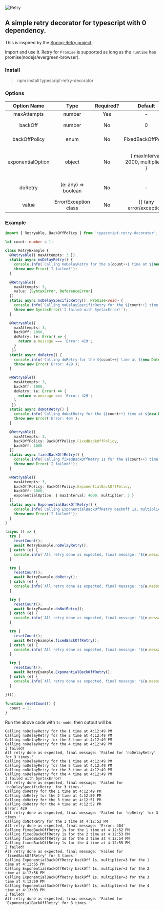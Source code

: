 ![Retry](https://cdn.iconscout.com/icon/free/png-256/retry-1-386755.png)
## A simple retry decorator for typescript with 0 dependency.
This is inspired by the [Spring-Retry project](https://github.com/spring-projects/spring-retry).

Import and use it. Retry for `Promise` is supported as long as the `runtime` has promise(nodejs/evergreen-browser).

### Install
> npm install typescript-retry-decorator

### Options
| Option Name       | Type                  | Required? | Default                                 | Description                                                                                                       |
|:-----------------:|:------:|:---------:|:---------------------------------------:|:-----------------------------------------------------------------------------------------------------------------:|
| maxAttempts       | number                | Yes       | -                                       | The max attempts to try                                                                                           |
| backOff           | number                | No        | 0                                       | number in `ms` to back off.  If not set, then no wait                                                             |
| backOffPolicy     | enum                  | No        | FixedBackOffPolicy                      | can be fixed or exponential                                                                                       |
| exponentialOption | object                | No        | { maxInterval: 2000,    multiplier: 2 } | This is for the `ExponentialBackOffPolicy` <br/> The max interval each wait and the multiplier for the `backOff`. |
| doRetry           | (e: any) => boolean   | No        | -                                       | Function with error parameter to decide if repetition is necessary.                                               |
| value             | Error/Exception class | No        | [] (any error/exception)                | Exception types that are retryable.                                                                               |

### Example
```typescript
import { Retryable, BackOffPolicy } from 'typescript-retry-decorator';

let count: number = 1;

class RetryExample {
  @Retryable({ maxAttempts: 3 })
  static async noDelayRetry() {
    console.info(`Calling noDelayRetry for the ${count++} time at ${new Date().toLocaleTimeString()}`);
    throw new Error('I failed!');
  }

  @Retryable({ 
    maxAttempts: 3, 
    value: [SyntaxError, ReferenceError]
  })
  static async noDelaySpecificRetry(): Promise<void> {
    console.info(`Calling noDelaySpecificRetry for the ${count++} time at ${new Date().toLocaleTimeString()}`);
    throw new SyntaxError('I failed with SyntaxError!');
  }

  @Retryable({ 
    maxAttempts: 3,
    backOff: 1000,
    doRetry: (e: Error) => {
      return e.message === 'Error: 429';
    }
   })
  static async doRetry() {
    console.info(`Calling doRetry for the ${count++} time at ${new Date().toLocaleTimeString()}`);
    throw new Error('Error: 429');
  }

  @Retryable({ 
    maxAttempts: 3,
    backOff: 1000,
    doRetry: (e: Error) => {
      return e.message === 'Error: 429';
    }
   })
  static async doNotRetry() {
    console.info(`Calling doNotRetry for the ${count++} time at ${new Date().toLocaleTimeString()}`);
    throw new Error('Error: 404');
  }

  @Retryable({
    maxAttempts: 3,
    backOffPolicy: BackOffPolicy.FixedBackOffPolicy,
    backOff: 1000
  })
  static async fixedBackOffRetry() {
    console.info(`Calling fixedBackOffRetry 1s for the ${count++} time at ${new Date().toLocaleTimeString()}`);
    throw new Error('I failed!');
  }

  @Retryable({
    maxAttempts: 3,
    backOffPolicy: BackOffPolicy.ExponentialBackOffPolicy,
    backOff: 1000,
    exponentialOption: { maxInterval: 4000, multiplier: 3 }
  })
  static async ExponentialBackOffRetry() {
    console.info(`Calling ExponentialBackOffRetry backOff 1s, multiplier=3 for the ${count++} time at ${new Date().toLocaleTimeString()}`);
    throw new Error('I failed!');
  }
}

(async () => {
  try {
    resetCount();
    await RetryExample.noDelayRetry();
  } catch (e) {
    console.info(`All retry done as expected, final message: '${e.message}'`);
  }

  try {
    resetCount();
    await RetryExample.doRetry();
  } catch (e) {
    console.info(`All retry done as expected, final message: '${e.message}'`);
  }

  try {
    resetCount();
    await RetryExample.doNotRetry();
  } catch (e) {
    console.info(`All retry done as expected, final message: '${e.message}'`);
  }

  try {
    resetCount();
    await RetryExample.fixedBackOffRetry();
  } catch (e) {
    console.info(`All retry done as expected, final message: '${e.message}'`);
  }

  try {
    resetCount();
    await RetryExample.ExponentialBackOffRetry();
  } catch (e) {
    console.info(`All retry done as expected, final message: '${e.message}'`);
  }
  
})();

function resetCount() {
  count = 1;
}
```

Run the above code with `ts-node`, then output will be:
```
Calling noDelayRetry for the 1 time at 4:12:49 PM
Calling noDelayRetry for the 2 time at 4:12:49 PM
Calling noDelayRetry for the 3 time at 4:12:49 PM
Calling noDelayRetry for the 4 time at 4:12:49 PM
I failed!
All retry done as expected, final message: 'Failed for 'noDelayRetry' for 3 times.'
Calling noDelayRetry for the 1 time at 4:12:49 PM
Calling noDelayRetry for the 2 time at 4:12:49 PM
Calling noDelayRetry for the 3 time at 4:12:49 PM
Calling noDelayRetry for the 4 time at 4:12:49 PM
I failed with SyntaxError!
All retry done as expected, final message: 'Failed for 'noDelaySpecificRetry' for 3 times.'
Calling doRetry for the 1 time at 4:12:49 PM
Calling doRetry for the 2 time at 4:12:50 PM
Calling doRetry for the 3 time at 4:12:51 PM
Calling doRetry for the 4 time at 4:12:52 PM
Error: 429
All retry done as expected, final message: 'Failed for 'doRetry' for 3 times.'
Calling doNotRetry for the 1 time at 4:12:52 PM
All retry done as expected, final message: 'Error: 404'
Calling fixedBackOffRetry 1s for the 1 time at 4:12:52 PM
Calling fixedBackOffRetry 1s for the 2 time at 4:12:53 PM
Calling fixedBackOffRetry 1s for the 3 time at 4:12:54 PM
Calling fixedBackOffRetry 1s for the 4 time at 4:12:55 PM
I failed!
All retry done as expected, final message: 'Failed for 'fixedBackOffRetry' for 3 times.'
Calling ExponentialBackOffRetry backOff 1s, multiplier=3 for the 1 time at 4:12:55 PM
Calling ExponentialBackOffRetry backOff 1s, multiplier=3 for the 2 time at 4:12:56 PM
Calling ExponentialBackOffRetry backOff 1s, multiplier=3 for the 3 time at 4:12:59 PM
Calling ExponentialBackOffRetry backOff 1s, multiplier=3 for the 4 time at 4:13:03 PM
I failed!
All retry done as expected, final message: 'Failed for 'ExponentialBackOffRetry' for 3 times.'
```
